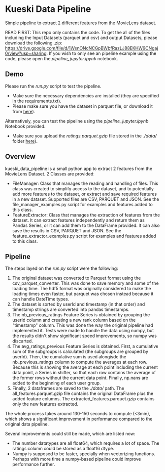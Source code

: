 # Kueski Data Pipeline
Simple pipeline to extract 2 different features from the MovieLens dataset.

READ FIRST: This repo only contains the code. To get the all of the files including the Input Datasets (parquet and csv) and output Datasets, please download the following .zip: https://drive.google.com/file/d/1WsnONcNCGpBWbfRazLJ88EKHW9CNgaj0/view?usp=sharing. If you wish to only see an pipeline example using the code, please open the *pipeline_jupyter.ipynb* notebook.

## Demo
Please run the *run.py* script to test the pipeline. 
- Make sure the necessary dependencies are installed (they are specified in the requirements.txt).
- Please make sure you have the dataset in parquet file, or download it from [here](https://drive.google.com/file/d/1MsujXhBpXXvp2apTXA4ruaSdEmalKC4k/view?usp=sharing)). 

Alternatively, you can test the pipeline using the *pipeline_jupyter.ipynb* Notebook provided. 
- Make sure you upload the *ratings.parquet.gzip* file stored in the *./data/* folder [here](https://drive.google.com/file/d/1MsujXhBpXXvp2apTXA4ruaSdEmalKC4k/view?usp=sharing)).

## Overview
kueski_data_pipeline is a small python app to extract 2 features from the MovieLens Dataset. 2 Classes are provided:
- FileManager: Class that manages the reading and handling of files. This class was created to simplify access to the dataset, and to potentially add more features to the dataset, or extract and save required features in a new dataset. Supported files are CSV, PARQUET and JSON. See the file_manager_examples.py script for examples and features added to this class.
- FeatureExtractor: Class that manages the extraction of features from the dataset. It can extract features independently and return them as Pandas Series, or it can add them to the DataFrame provided. It can also save the results in CSV, PARQUET and JSON. See the feature_extractor_examples.py script for examples and features added to this class.

## Pipeline
The steps layed on the *run.py* script were the following:
1. The original dataset was converted to Parquet format using the csv_parquet_converter. This was done to save memory and some of the loading time. The hdf5 format was originally considered to make the loading times even faster, but parquet was chosen instead because it can handle DateTime types.
2. The dataset is sorted by userId and timestamp (in that order) and timestamp strings are converted into pandas timestamps.
3. The nb_previous_ratings Feature Series is obtained by grouping the userId column and creating a new rank column based on the "timestamp" column. This was done the way the original pipeline had implemented it. Tests were made to handle the data using numpy, but the results didn't show significant speed improvements, so numpy was discarted.
4. The avg_ratings_previous Feature Series is obtained. First, a cumulative sum of the subgroups is calculated (the subgroups are grouped by userId). Then, the cumulative sum is used alongisde the nb_previous_ratings column to compute the averages at each row. Because this is showing the average at each point including the current data point, a Series in shifter, so that each row contains the average of the former rows without the current data point. Finally, np.nans are added to the beginning of each user group.
5. Finally, 2 dataframes are saved to the *./data/* path. The all_features.parquet.gzip file contains the original DataFrame plus the added feature columns. The extracted_features.parquet.gzip contains only the new features extracted.

The whole process takes around 130-150 seconds to compute (<3min), which shows a significant improvement in performance compared to the original data pipeline. 

Several improvements could still be made, which are listed now:
- The number datatypes are all float64, which requires a lot of space. The ratings column could be stored as a float16 dtype.
- Numpy is supposed to be faster, specially when vectorizing functions. Perhaps with more time a numpy-based pipeline could improve performance further.
